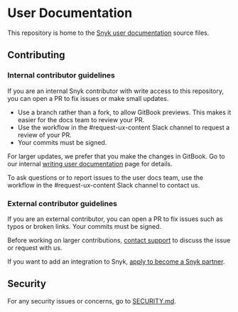 # User Documentation

This repository is home to the [Snyk user documentation](https://docs.snyk.io) source files. 

## Contributing

### Internal contributor guidelines

If you are an internal Snyk contributor with write access to this repository, you can open a PR to fix issues or make small updates. 
- Use a branch rather than a fork, to allow GitBook previews. This makes it easier for the docs team to review your PR.
- Use the workflow in the #request-ux-content Slack channel to request a review of your PR.
- Your commits must be signed.

For larger updates, we prefer that you make the changes in GitBook. Go to our internal [writing user documentation](https://snyksec.atlassian.net/wiki/spaces/DRC/pages/1819541615/Writing+user+documentation) page for details. 

To ask questions or to report issues to the user docs team, use the workflow in the #request-ux-content Slack channel to contact us.

### External contributor guidelines

If you are an external contributor, you can open a PR to fix issues such as typos or broken links. Your commits must be signed.

Before working on larger contributions, [contact support](https://support.snyk.io) to discuss the issue or request with us.

If you want to add an integration to Snyk, [apply to become a Snyk partner](https://partners.snyk.io/English/register_email.aspx).

## Security

For any security issues or concerns, go to [SECURITY.md](SECURITY.md).
